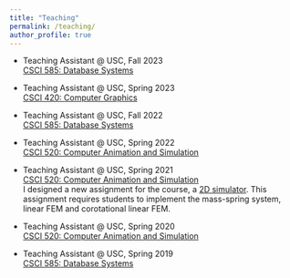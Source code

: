 ```yaml
---
title: "Teaching"
permalink: /teaching/
author_profile: true
---
```

* Teaching Assistant @ USC, Fall 2023<br/>
  [CSCI 585: Database Systems](https://bytes.usc.edu/cs585/f23-Da-taaa/home/index.html)<br/>
  
* Teaching Assistant @ USC, Spring 2023<br/>
  [CSCI 420: Computer Graphics](https://viterbi-web.usc.edu/~jbarbic/cs420-s23/)<br/>
  
* Teaching Assistant @ USC, Fall 2022<br/>
  [CSCI 585: Database Systems](https://bytes.usc.edu/cs585/f22-d--a--t--a/home/index.html)<br/>
  
* Teaching Assistant @ USC, Spring 2022<br/>
  [CSCI 520: Computer Animation and Simulation](https://viterbi-web.usc.edu/~jbarbic/cs520-s22/)<br/>
  
* Teaching Assistant @ USC, Spring 2021<br/>
  [CSCI 520: Computer Animation and Simulation](https://viterbi-web.usc.edu/~jbarbic/cs520-s21/)<br/>
  I designed a new assignment for the course, a [2D simulator](https://viterbi-web.usc.edu/~jbarbic/cs520-s21/assign4/). This assignment requires students to implement the mass-spring system, linear FEM and corotational linear FEM.

* Teaching Assistant @ USC, Spring 2020<br/>
  [CSCI 520: Computer Animation and Simulation](https://viterbi-web.usc.edu/~jbarbic/cs520-s20/)<br/>

* Teaching Assistant @ USC, Spring 2019<br/>
  [CSCI 585: Database Systems](https://bytes.usc.edu/cs585/s19_data0AI2AGI4/home/index.html)

